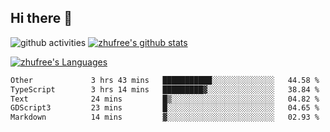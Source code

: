 ## Hi there 👋
![github activities](https://metrics.lecoq.io/zhufree?template=terminal)
[![zhufree's github stats](https://github-readme-stats.vercel.app/api?username=zhufree&show_icons=true&count_private=true)](https://github.com/anuraghazra/github-readme-stats)

[![zhufree's Languages](https://github-readme-stats.vercel.app/api/top-langs/?username=zhufree&layout=compact&langs_count=10)](https://github.com/anuraghazra/github-readme-stats)
<!--START_SECTION:waka-->

```txt
Other             3 hrs 43 mins   ███████████░░░░░░░░░░░░░░   44.58 %
TypeScript        3 hrs 14 mins   █████████▓░░░░░░░░░░░░░░░   38.84 %
Text              24 mins         █▒░░░░░░░░░░░░░░░░░░░░░░░   04.82 %
GDScript3         23 mins         █░░░░░░░░░░░░░░░░░░░░░░░░   04.65 %
Markdown          14 mins         ▓░░░░░░░░░░░░░░░░░░░░░░░░   02.93 %
```

<!--END_SECTION:waka-->

<!--
**zhufree/zhufree** is a ✨ _special_ ✨ repository because its `README.md` (this file) appears on your GitHub profile.

Here are some ideas to get you started:

- 🔭 I’m currently working on ...
- 🌱 I’m currently learning ...
- 👯 I’m looking to collaborate on ...
- 🤔 I’m looking for help with ...
- 💬 Ask me about ...
- 📫 How to reach me: ...
- 😄 Pronouns: ...
- ⚡ Fun fact: ...
-->
